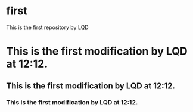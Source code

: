 # first
This is the first repository by LQD
# This is the first modification by LQD at 12:12.
## This is the first modification by LQD at 12:12.
### This is the first modification by LQD at 12:12.
